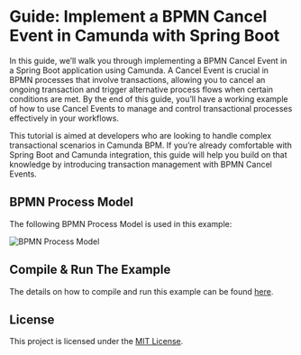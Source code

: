 # Guide: Implement a BPMN Cancel Event in Camunda with Spring Boot

In this guide, we’ll walk you through implementing a BPMN Cancel Event in a Spring Boot application using Camunda. A 
Cancel Event is crucial in BPMN processes that involve transactions, allowing you to cancel an ongoing transaction and 
trigger alternative process flows when certain conditions are met. By the end of this guide, you’ll have a working 
example of how to use Cancel Events to manage and control transactional processes effectively in your workflows.

This tutorial is aimed at developers who are looking to handle complex transactional scenarios in Camunda BPM. If 
you’re already comfortable with Spring Boot and Camunda integration, this guide will help you build on that knowledge 
by introducing transaction management with BPMN Cancel Events.

## BPMN Process Model
The following BPMN Process Model is used in this example:

![BPMN Process Model](#)

## Compile & Run The Example
The details on how to compile and run this example can be found [here](#).

## License
This project is licensed under the [MIT License](../../LICENSE).